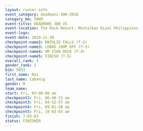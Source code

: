 ```yaml
---
layout: runner-info 
event_category: deadmans-300-2018 
category_km: 50KM 
event-title: DEADMANS 300 V5 
event-location: The Rock Resort, Montalban Rizal Philippines 
event-logo: 
event-date: 2018-11-30 
checkpoint-name2: MATULID FALLS (T-2) 
checkpoint-name3: LUBOG JUMP OFF (T-3) 
checkpoint-name4: DM VIEW DECK (T-4) 
checkpoint-name5: FINISH (T-5) 
overall_rank: 3
gender_rank: 2
bib: 5053
first_name: Rai
last_name: Cabanig
gender: M
team_name: 
start: Fri, 03-00-00 am
checkpoint2: Fri, 06-40-15 am
checkpoint3: Fri, 04-52-57 am
checkpoint4: Fri, 09-01-58 am
checkpoint5: Fri, 10-03-03 am
finish: 7-03-03
status: FINISHER
---
```

